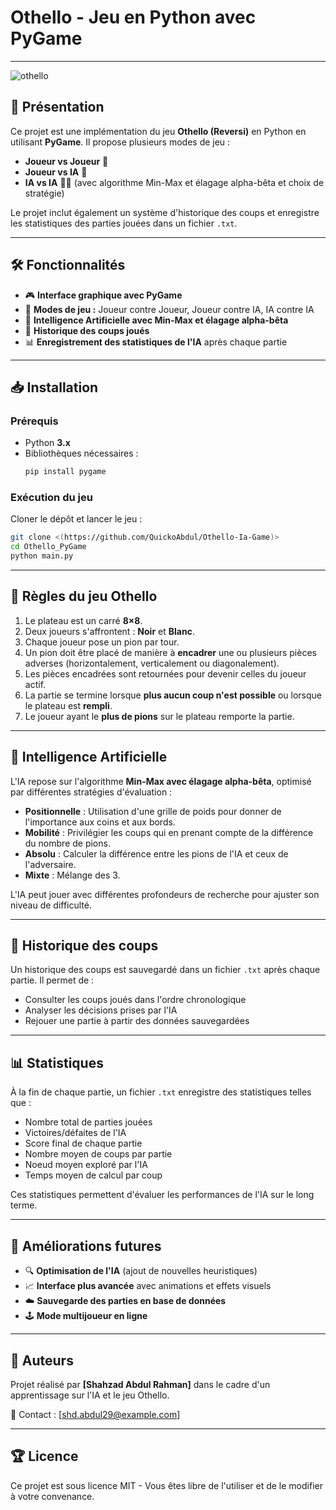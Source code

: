 # Othello - Jeu en Python avec PyGame

---

![othello](https://github.com/user-attachments/assets/a6ec2f7b-6799-41cc-906d-9aea9b8d4c94)


## 📌 Présentation

Ce projet est une implémentation du jeu **Othello (Reversi)** en Python en utilisant **PyGame**. Il propose plusieurs modes de jeu :

- **Joueur vs Joueur** 👥
- **Joueur vs IA** 🤖
- **IA vs IA** 🤖🤖 (avec algorithme Min-Max et élagage alpha-bêta et choix de stratégie)

Le projet inclut également un système d'historique des coups et enregistre les statistiques des parties jouées dans un fichier `.txt`.

---

## 🛠️ Fonctionnalités

- 🎮 **Interface graphique avec PyGame**
- 🔄 **Modes de jeu :** Joueur contre Joueur, Joueur contre IA, IA contre IA
- 🧠 **Intelligence Artificielle avec Min-Max et élagage alpha-bêta**
- 📝 **Historique des coups joués**
- 📊 **Enregistrement des statistiques de l'IA** après chaque partie


---

## 📥 Installation

### Prérequis

- Python **3.x**
- Bibliothèques nécessaires :
  ```bash
  pip install pygame
  ```

### Exécution du jeu

Cloner le dépôt et lancer le jeu :

```bash
git clone <(https://github.com/QuickoAbdul/Othello-Ia-Game)>
cd Othello_PyGame
python main.py
```

---

## 🎲 Règles du jeu Othello

1. Le plateau est un carré **8×8**.
2. Deux joueurs s'affrontent : **Noir** et **Blanc**.
3. Chaque joueur pose un pion par tour.
4. Un pion doit être placé de manière à **encadrer** une ou plusieurs pièces adverses (horizontalement, verticalement ou diagonalement).
5. Les pièces encadrées sont retournées pour devenir celles du joueur actif.
6. La partie se termine lorsque **plus aucun coup n'est possible** ou lorsque le plateau est **rempli**.
7. Le joueur ayant le **plus de pions** sur le plateau remporte la partie.

---

## 🤖 Intelligence Artificielle

L'IA repose sur l'algorithme **Min-Max avec élagage alpha-bêta**, optimisé par différentes stratégies d'évaluation :

- **Positionnelle** : Utilisation d'une grille de poids pour donner de l'importance aux coins et aux bords.
- **Mobilité** : Privilégier les coups qui en prenant compte de la différence du nombre de pions.
- **Absolu** : Calculer la différence entre les pions de l'IA et ceux de l'adversaire.
- **Mixte** : Mélange des 3.


L'IA peut jouer avec différentes profondeurs de recherche pour ajuster son niveau de difficulté.

---

## 📜 Historique des coups

Un historique des coups est sauvegardé dans un fichier `.txt` après chaque partie. Il permet de :

- Consulter les coups joués dans l'ordre chronologique
- Analyser les décisions prises par l'IA
- Rejouer une partie à partir des données sauvegardées

---

## 📊 Statistiques

À la fin de chaque partie, un fichier `.txt` enregistre des statistiques telles que :

- Nombre total de parties jouées
- Victoires/défaites de l'IA
- Score final de chaque partie
- Nombre moyen de coups par partie
- Noeud moyen exploré par l'IA
- Temps moyen de calcul par coup

Ces statistiques permettent d'évaluer les performances de l'IA sur le long terme.

---

## 📌 Améliorations futures

- 🔍 **Optimisation de l'IA** (ajout de nouvelles heuristiques)
- 📈 **Interface plus avancée** avec animations et effets visuels
- ☁️ **Sauvegarde des parties en base de données**
- 🕹️ **Mode multijoueur en ligne**

---

## 📝 Auteurs

Projet réalisé par **[Shahzad Abdul Rahman]** dans le cadre d'un apprentissage sur l'IA et le jeu Othello.

📧 Contact : [shd.abdul29@example.com]

---

## 🏆 Licence

Ce projet est sous licence MIT - Vous êtes libre de l'utiliser et de le modifier à votre convenance.
